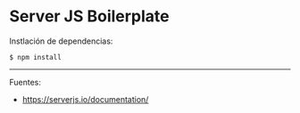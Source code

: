 # Server JS Boilerplate

Instlación de dependencias:

    $ npm install

---

Fuentes:

+ https://serverjs.io/documentation/